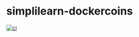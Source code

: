 # simplilearn-dockercoins
[![ci](https://github.com/academiaonline/simplilearn-dockercoins/actions/workflows/ci.yaml/badge.svg?branch=2021-06)](https://github.com/academiaonline/simplilearn-dockercoins/actions/workflows/ci.yaml)
